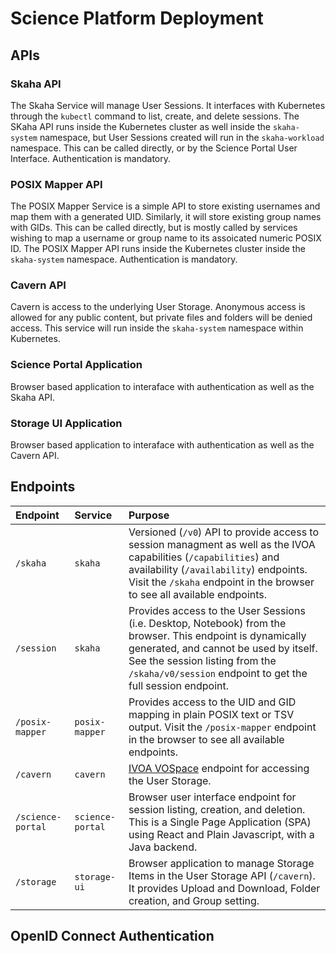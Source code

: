 # Science Platform Deployment

## APIs

### Skaha API

The Skaha Service will manage User Sessions.  It interfaces with Kubernetes through the `kubectl` command to list, create, and delete sessions.  The SKaha API runs inside the Kubernetes cluster as well inside the `skaha-system` namespace, but User Sessions created will run in the `skaha-workload` namespace.  This can be called directly, or by the Science Portal User Interface.  Authentication is mandatory.

### POSIX Mapper API

The POSIX Mapper Service is a simple API to store existing usernames and map them with a generated UID.  Similarly, it will store existing group names with GIDs.  This can be called directly, but is mostly called by services wishing to map a username or group name to its assoicated numeric POSIX ID.  The POSIX Mapper API runs inside the Kubernetes cluster inside the `skaha-system` namespace.  Authentication is mandatory.

### Cavern API

Cavern is access to the underlying User Storage.  Anonymous access is allowed for any public content, but private files and folders will be denied access.  This service will run inside the `skaha-system` namespace within Kubernetes.

### Science Portal Application

Browser based application to interaface with authentication as well as the Skaha API.

### Storage UI Application

Browser based application to interaface with authentication as well as the Cavern API.

## Endpoints

| Endpoint   | Service  | Purpose |
|:----------|:---------|:---------|
| `/skaha`   | `skaha`  | Versioned (`/v0`) API to provide access to session managment as well as the IVOA capabilities (`/capabilities`) and availability (`/availability`) endpoints.  Visit the `/skaha` endpoint in the browser to see all available endpoints. |
| `/session` | `skaha`  | Provides access to the User Sessions (i.e. Desktop, Notebook) from the browser.  This endpoint is dynamically generated, and cannot be used by itself.  See the session listing from the `/skaha/v0/session` endpoint to get the full session endpoint. |
| `/posix-mapper` | `posix-mapper` | Provides access to the UID and GID mapping in plain POSIX text or TSV output.  Visit the `/posix-mapper` endpoint in the browser to see all available endpoints. |
| `/cavern` | `cavern` | [IVOA VOSpace](https://www.ivoa.net/documents/VOSpace/20180620/REC-VOSpace-2.1.html) endpoint for accessing the User Storage. |
| `/science-portal` | `science-portal` | Browser user interface endpoint for session listing, creation, and deletion.  This is a Single Page Application (SPA) using React and Plain Javascript, with a Java backend. |
| `/storage` | `storage-ui` | Browser application to manage Storage Items in the User Storage API (`/cavern`).  It provides Upload and Download, Folder creation, and Group setting. |


## OpenID Connect Authentication